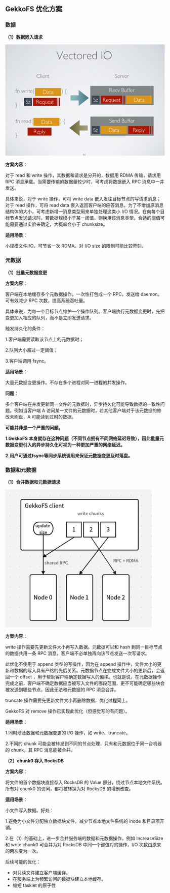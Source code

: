 ## GekkoFS 优化方案

### 数据

**（1）数据嵌入请求**

<img src="images\数据嵌入请求.png" alt="数据嵌入请求" style="zoom:67%;" />

**方案内容**：

对于 read 和 write 操作，其数据和请求是分开的，数据用 RDMA 传输，请求用 RPC 消息承载。当需要传输的数据量较少时，可考虑将数据嵌入 RPC 消息中一并发送。

具体来说，对于 write 操作，可将 write data 嵌入发往目标节点的写请求消息；对于 read 操作，可将 read data 嵌入返回客户端的应答消息。为了不增加原消息结构体的大小，可考虑新增一消息类型用来单独处理这类小 I/O 情况。在向每个目标节点发送请求时，若数据规模小于某一阈值，则换用该消息类型。合适的阈值可能需要通过实验来确定，大概率会小于 chunksize。

**适用场景**：

小规模文件I/O。可节省一次 RDMA。对 I/O size 的限制可能比较苛刻。



### 元数据

**（1）批量元数据变更**

**方案内容**：

客户端在本地缓存多个元数据操作，一次性打包成一个 RPC，发送给 daemon。可有效减少 RPC 次数，提高系统吞吐量。

具体来说，为每一个目标节点维护一个操作队列。客户端执行元数据变更时，先把变更加入相应的队列，而不是立即发送请求。

触发持久化的条件：

1.客户端需要读取该节点上的元数据时；

2.队列大小超过一定阈值；

3.客户端调用 fsync。

**适用场景**：

大量元数据变更操作。不存在多个进程对同一进程的并发操作。

**问题**：

多个客户端在并发更新同一文件的元数据时，异步持久化可能导致数据的一致性问题。例如当客户端 A 访问某一文件的元数据时，若其他客户端对于该元数据的修改未刷盘，A 可能读到过时的数据。

**可能并非是一个严重的问题。**

**1.GekkoFS 本身就存在这种问题（不同节点拥有不同网络延迟导致），因此批量元数据变更引入的异步持久化可视为一种更加严重的网络延迟。**

**2.用户可通过fsync等同步系统调用来保证元数据变更及时落盘。**



### 数据和元数据

**（1）合并数据和元数据请求**

<img src="images\合并数据和元数据请求.png" alt="合并数据和元数据请求" style="zoom:80%;" />

**方案内容**：

write 操作需要先更新文件大小再写入数据。元数据可以和 hash 到同一目标节点的数据共用一条 RPC 消息，客户端不必单独再向该节点发送一次写请求。

此优化不使用于 append 类型的写操作，因为在 append 操作中，文件大小的更新和数据的写入具有严格的先后关系。元数据节点在完成文件大小的更新后，会返回一个 offset ，用于帮助客户端确定数据写入的偏移。也就是说，在元数据操作完成之前，客户端不确定数据应当被写入文件的哪段范围，更不可能确定哪些块会被发送到哪些节点，因此无法和元数据的 RPC 消息合并。

truncate 操作需要先更新文件大小再删除数据，优化过程同上。

GekkoFS 对 remove 操作已实现此优化（但感觉写的有问题）。

**适用场景**：

1.同时涉及数据和元数据变更的 I/O 操作，如 write、truncate。

2.不同的 chunk 可能会被转发到不同的节点处理，只有和元数据位于同一台机器的 chunk，其 RPC 消息能被合并。

**（2）chunk0 存入 RocksDB**

**方案内容**：

将文件的首个数据块直接存入 RocksDB 的 Value 部分，绕过节点本地文件系统。所有对 chunk0 的访问，都将被转换为对 RocksDB 的增删改查。

**适用场景**：

小文件写入数据。好处：

1.避免为小文件分配独立数据块文件，减少节点本地文件系统的 inode 和目录项开销。

2.在（1）的基础上，进一步合并服务端的数据和元数据操作，例如 IncreaseSize 和 write chunk0 可合并为对 RocksDB 中同一个键值对的操作，I/O 次数由原来的两次变为一次。



后续可能的优化：

- 对只读文件建立客户端缓存。
- 在服务端上为频繁访问的数据块建立本地缓存。
- 缩短 tasklet 的原子性

